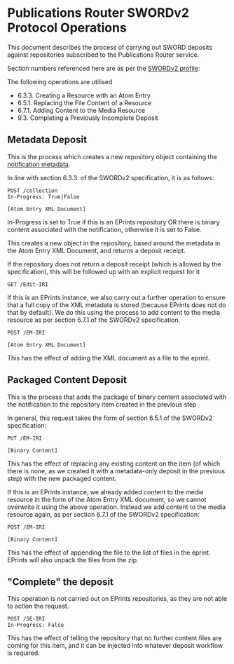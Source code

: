 # Publications Router SWORDv2 Protocol Operations

This document describes the process of carrying out SWORD deposits against repositories subscribed to the Publications Router
service.

Section numbers referenced here are as per the [SWORDv2 profile](http://swordapp.github.io/SWORDv2-Profile/SWORDProfile.html):

The following operations are utilised

* 6.3.3. Creating a Resource with an Atom Entry
* 6.5.1. Replacing the File Content of a Resource
* 6.7.1. Adding Content to the Media Resource
* 9.3. Completing a Previously Incomplete Deposit


## Metadata Deposit

This is the process which creates a new repository object containing the [notification metadata](./).

In line with section 6.3.3. of the SWORDv2 specification, it is as follows:

    POST /collection
    In-Progress: True|False
    
    [Atom Entry XML Document]

In-Progress is set to True if this is an EPrints repository OR there is binary content associated with the notification,
otherwise it is set to False.

This creates a new object in the repository, based around the metadata in the Atom Entry XML Document, and returns
a deposit receipt.

If the repository does not return a deposit receipt (which is allowed by the specification), this will be followed up with an explicit
request for it

    GET /Edit-IRI

If this is an EPrints instance, we also carry out a further operation to ensure that a full copy of the XML metadata
is stored (because EPrints does not do that by default).  We do this using the process to add content to the media resource
as per section 6.7.1 of the SWORDv2 specification.

    POST /EM-IRI
    
    [Atom Entry XML Document]
    
This has the effect of adding the XML document as a file to the eprint.

## Packaged Content Deposit

This is the process that adds the package of binary content associated with the notification to the repository item
created in the previous step.

In general, this request takes the form of section 6.5.1 of the SWORDv2 specification:

    PUT /EM-IRI
    
    [Binary Content]
    
This has the effect of replacing any existing content on the item (of which there is none, as we created it with a 
metadata-only deposit in the previous step) with the new packaged content.

If this is an EPrints instance, we already added content to the media resource in the form of the Atom Entry XML document,
so we cannot overwrite it using the above operation.  Instead we add content to the media resource again, as per section
6.7.1 of the SWORDv2 specification:

    POST /EM-IRI
    
    [Binary Content]
    
This has the effect of appending the file to the list of files in the eprint.  EPrints will also unpack the files from
the zip.

## "Complete" the deposit

This operation is not carried out on EPrints repositories, as they are not able to action the request.

    POST /SE-IRI
    In-Progress: False
    
This has the effect of telling the repository that no further content files are coming for this item, and it can
be injected into whatever deposit workflow is required.
